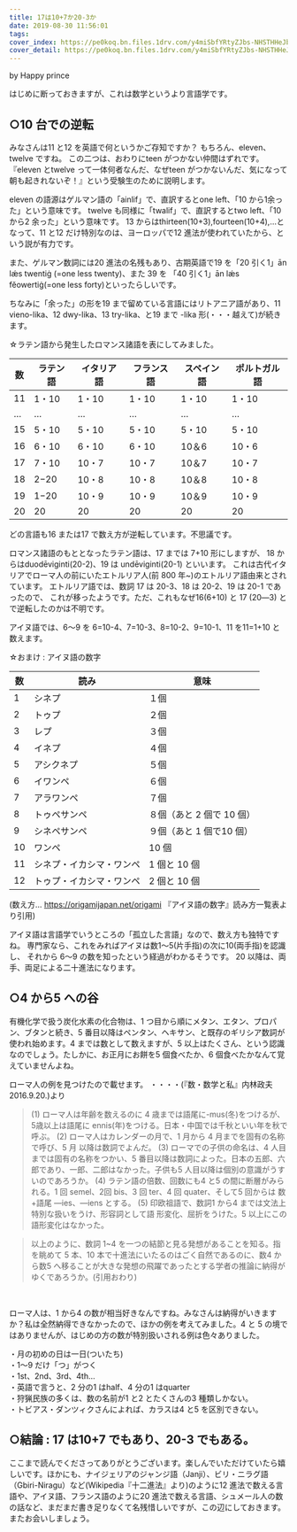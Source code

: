 ```yaml
---
title: 17は10+7か20-3か
date: 2019-08-30 11:56:01
tags:
cover_index: https://pe0koq.bn.files.1drv.com/y4miSbfYRtyZJbs-NHSTHHeJb_Ur8nA_oEPj3tkRTskv1DdRNC9Gn8wLSGCfoPGv0NuE3X_gP2ieaKoU54epOrlCRDOU_kocAfiPJJj9QKOwf4TS4VoGLGpZLI0g2OoQxlRVH4dMZfhhhrAHAKNgVBjDhNPs0tkqv08gwr-Pz8wH9zBMxkPD2Ar4pB9prh1Wnz7xO--FHpeN3HvPw0iO93tbg?width=1024&height=394&cropmode=none
cover_detail: https://pe0koq.bn.files.1drv.com/y4miSbfYRtyZJbs-NHSTHHeJb_Ur8nA_oEPj3tkRTskv1DdRNC9Gn8wLSGCfoPGv0NuE3X_gP2ieaKoU54epOrlCRDOU_kocAfiPJJj9QKOwf4TS4VoGLGpZLI0g2OoQxlRVH4dMZfhhhrAHAKNgVBjDhNPs0tkqv08gwr-Pz8wH9zBMxkPD2Ar4pB9prh1Wnz7xO--FHpeN3HvPw0iO93tbg?width=1300&height=500&cropmode=none
---
```


by Happy prince

はじめに断っておきますが、これは数学というより⾔語学です。

## ○10 台での逆転

みなさんは11 と12 を英語で何というかご存知ですか？
もちろん、eleven、twelve ですね。
この⼆つは、おわりにteen がつかない仲間はずれです。
『eleven とtwelve って⼀体何者なんだ、なぜteen がつかないんだ、気になって朝も起きれないぞ！』という受験⽣のために説明します。

eleven の語源はゲルマン語の「ainlif」で、直訳するとone left、「10 から1余った」という意味です。
twelve も同様に「twalif」で、直訳するとtwo left、「10 から2 余った」という意味です。
13 からはthirteen(10+3),fourteen(10+4),…となって、11 と12 だけ特別なのは、ヨーロッパで12 進法が使われていたから、という説が有⼒です。

また、ゲルマン数詞には20 進法の名残もあり、古期英語で19 を「20 引く1」ān lǽs twentiġ (=one less twenty)、また 39 を 「40 引く1」ān lǽs fĕowertiġ(=one less forty)といったらしいです。

ちなみに「余った」の形を19 まで留めている⾔語にはリトアニア語があり、11 vieno-lika、12 dwy-lika、13 try-lika、と19 まで -lika 形(・・・越えて)が続きます。

☆ラテン語から発⽣したロマンス諸語を表にしてみました。

|数|ラテン語|イタリア語|フランス語|スペイン語|ポルトガル語|
|--|-------|---------|---------|---------|-----------|
|11|1・10|1・10|1・10|1・10|1・10|
|…|…|…|…|…|…|
|15|5・10|5・10|5・10|5・10|5・10|
|16|6・10|6・10|6・10|10＆6|10・6|
|17|7・10|10・7|10・7|10＆7|10・7|
|18|2−20|10・8|10・8|10＆8|10・8|
|19|1−20|10・9|10・9|10＆9|10・9|
|20|20|20|20|20|20|

どの⾔語も16 または17 で数え⽅が逆転しています。不思議です。

ロマンス諸語のもととなったラテン語は、17 までは 7+10 形にしますが、
18 からはduodēviginti(20-2)、19 は undēviginti(20-1) といいます。
これは古代イタリアでローマ⼈の前にいたエトルリア⼈(前 800 年~)のエトルリア語由来とされています。
エトルリア語では、数詞 17 は 20-3、18 は 20-2、19 は 20-1 であったので、
これが移ったようです。ただ、これもなぜ16(6+10) と 17 (20―3) とで逆転したのかは不明です。

アイヌ語では、6〜9 を 6=10-4、7=10-3、8=10-2、9=10-1、11 を11=1+10
と数えます。

☆おまけ : アイヌ語の数字

|数|読み|意味|
|--|---|----|
|1|シネプ|１個|
|2|トゥプ|２個|
|3|レプ|３個|
|4|イネプ|４個|
|5|アシクネプ|５個|
|6|イワンペ|６個|
|7|アラワンペ|７個|
|8|トゥペサンペ|８個（あと 2 個で 10 個）|
|9|シネペサンペ|９個（あと 1 個で10 個）|
|10|ワンペ|10 個|
|11|シネプ・イカシマ・ワンペ|1 個と 10 個|
|12|トゥプ・イカシマ・ワンペ|2 個と 10 個|

(数え⽅… https://origamijapan.net/origami 『アイヌ語の数字』読み⽅⼀覧表より引⽤)

アイヌ語は⾔語学でいうところの「孤⽴した⾔語」なので、数え⽅も独特ですね。
専⾨家なら、これをみればアイヌは数1〜5(⽚⼿指)の次に10(両⼿指)を認識し、
それから 6〜9 の数を知ったという経過がわかるそうです。
20 以降は、両⼿、両⾜による⼆⼗進法になります。

## ○4 から5 への⾕
有機化学で扱う炭化⽔素の化合物は、1 つ⽬から順にメタン、エタン、プロパン、ブタンと続き、5 番⽬以降はペンタン、ヘキサン、と既存のギリシア数詞が使われ始めます。4 までは数として数えますが、5 以上はたくさん、という認識なのでしょう。たしかに、お正⽉にお餅を5 個⾷べたか、6 個⾷べたかなんて覚えていませんよね。

ローマ⼈の例を⾒つけたので載せます。
・・・・(『数・数学と私』内林政夫 2016.9.20.)より

> (1) ローマ⼈は年齢を数えるのに 4 歳までは語尾に-mus(冬)をつけるが、5歳以上は語尾に ennis(年)をつける。⽇本・中国では千秋といい年を秋で呼ぶ。
> (2) ローマ⼈はカレンダーの⽉で、1 ⽉から 4 ⽉までを固有の名称で呼び、5 ⽉ 以降は数詞でよんだ。
> (3) ローマでの⼦供の命名は、4 ⼈⽬までは固有の名称をつかい、5 番⽬以降は数詞によった。⽇本の五郎、六郎であり、⼀郎、⼆郎はなかった。⼦供も5 ⼈⽬以降は個別の意識がうすいのであろうか。
> (4) ラテン語の倍数、回数にも4 と5 の間に断層がみられる。1 回 semel、2回 bis、3 回 ter、4 回 quater、そして5 回からは 数+語尾 ―ies、―iens とする。
> (5) 印欧祖語で、数詞1 から4 までは⽂法上特別な扱いをうけ、形容詞として語 形変化、屈折をうけた。5 以上にこの語形変化はなかった。

> 以上のように、数詞 1~4 を⼀つの結節と⾒る発想があることを知る。指を眺めて 5 本、10 本で⼗進法にいたるのはごく⾃然であるのに、数4 から数5 へ移ることが⼤きな発想の⾶躍であったとする学者の推論に納得がゆくであろうか。(引⽤おわり)

<br />

ローマ⼈は、1 から4 の数が相当好きなんですね。みなさんは納得がいきますか？私は全然納得できなかったので、ほかの例を考えてみました。4 と 5 の境ではありませんが、はじめの⽅の数が特別扱いされる例は⾊々ありました。

<p class="ovalbox">
  ・⽉の初めの⽇は⼀⽇(ついたち)<br />
  ・1〜9 だけ「つ」がつく<br />
  ・1st、2nd、3rd、4th…<br />
  ・英語で⾔うと、2 分の1 はhalf、4 分の1 はquarter<br />
  ・狩猟⺠族の多くは、数の名前が1 と2 とたくさんの3 種類しかない。<br />
  ・トビアス・ダンツィクさんによれば、カラスは4 と5 を区別できない。<br />
</p>

## ○結論 : 17 は10+7 でもあり、20-3 でもある。

ここまで読んでくださってありがとうございます。楽しんでいただけていたら嬉しいです。ほかにも、ナイジェリアのジャンジ語（Janji）、ビリ・ニラグ語（Gbiri-Niragu）など(Wikipedia『⼗⼆進法』より)のように12 進法で数える⾔語や、アイヌ語、フランス語のように20 進法で数える⾔語、シュメール⼈の数の話など、まだまだ書き⾜りなくて名残惜しいですが、この辺にしておきます。またお会いしましょう。